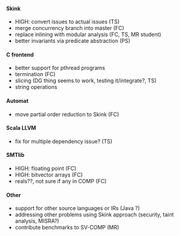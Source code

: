 #### Skink

* HIGH: convert issues to actual issues (TS)
* merge concurrency branch into master (FC)
* replace inlining with modular analysis (FC, TS, MR student)
* better invariants via predicate abstraction (PS)

#### C frontend

* better support for pthread programs
* termination (FC)
* slicing (DG thing seems to work, testing it/integrate?, TS)
* string operations

#### Automat

* move partial order reduction to Skink (FC)

#### Scala LLVM

* fix for multiple dependency issue? (TS)

#### SMTlib

* HIGH: floating point (FC)
* HIGH: bitvector arrays (FC)
* reals??, not sure if any in COMP (FC)

#### Other

* support for other source languages or IRs (Java ?)
* addressing other problems using Skink approach (security, taint analysis, MISRA?)
* contribute benchmarks to SV-COMP (MR)
